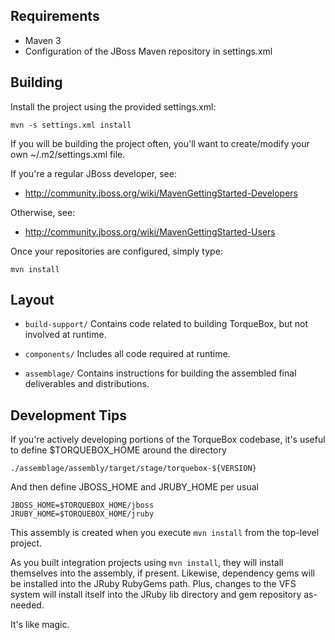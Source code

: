 Requirements
------------
* Maven 3
* Configuration of the JBoss Maven repository in settings.xml

Building
--------

Install the project using the provided settings.xml:

    mvn -s settings.xml install


If you will be building the project often, you'll want to
create/modify your own ~/.m2/settings.xml file.

If you're a regular JBoss developer, see:

* http://community.jboss.org/wiki/MavenGettingStarted-Developers

Otherwise, see: 

* http://community.jboss.org/wiki/MavenGettingStarted-Users

Once your repositories are configured, simply type:

    mvn install


Layout
------

* `build-support/` Contains code related to building TorqueBox, but not 
  involved at runtime.

* `components/` Includes all code required at runtime.

* `assemblage/` Contains instructions for building the assembled final
  deliverables and distributions.

Development Tips
----------------

If you're actively developing portions of the TorqueBox codebase,
it's useful to define $TORQUEBOX_HOME around the directory

    ./assemblage/assembly/target/stage/torquebox-${VERSION}

And then define JBOSS_HOME and JRUBY_HOME per usual

    JBOSS_HOME=$TORQUEBOX_HOME/jboss
    JRUBY_HOME=$TORQUEBOX_HOME/jruby

This assembly is created when you execute `mvn install` from the top-level
project.  

As you built integration projects using `mvn install`, they will
install themselves into the assembly, if present.  Likewise, dependency
gems will be installed into the JRuby RubyGems path.  Plus, changes
to the VFS system will install itself into the JRuby lib directory and gem
repository as-needed.  

It's like magic.
